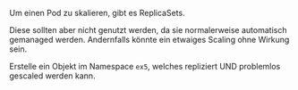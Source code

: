 Um einen Pod zu skalieren, gibt es ReplicaSets.

Diese sollten aber nicht genutzt werden, da sie normalerweise automatisch gemanaged werden.
Andernfalls könnte ein etwaiges Scaling ohne Wirkung sein.

Erstelle ein Objekt im Namespace `ex5`, welches repliziert UND problemlos gescaled werden kann.
